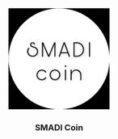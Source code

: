 <div align="center" style="border-radius:10px;>
<a href="" rel="noopener">
<img width=200px height=200px src="SMADIcoin.jpeg" alt="logo"></a>
</div>

<h3 align="center">SMADI Coin</h3>


